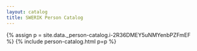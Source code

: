 ```yaml
---
layout: catalog
title: SWERIK Person Catalog
---
```

{% assign p = site.data._person-catalog.i-2R36DMEY5uNMYenbPZFmEF %}
{% include person-catalog.html p=p %}

